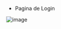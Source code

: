 * Pagina de Login

![image](https://cdn.discordapp.com/attachments/950215426774806548/987801553001914438/unknown.png)
